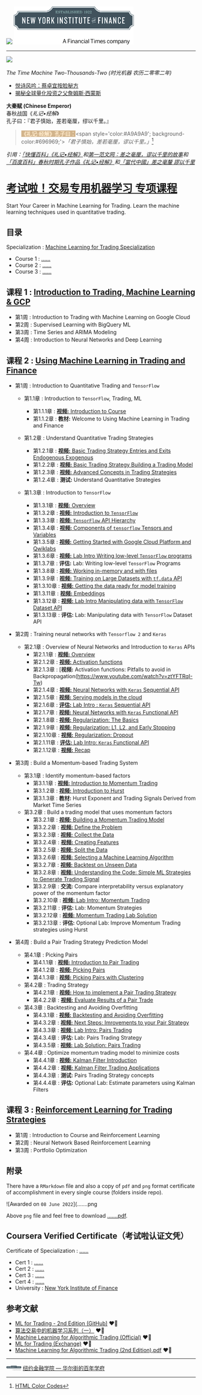 
<img src='诸子百家考工记/coursera.jpg' height='100'> <img src='诸子百家考工记/NYIF.png' height='100'>

------

![](https://raw.githubusercontent.com/englianhu/Coursera-Machine-Learning-for-Trading/%E4%B8%96%E5%8D%9A%E9%87%8F%E5%8C%96%E7%A0%94%E7%A9%B6%E9%99%A2/%E6%96%87%E8%89%BA%E5%9D%8A%E5%9B%BE%E5%BA%93/%E6%97%B6%E5%85%89%E6%9C%BA%E5%99%A8%2001.gif)

*The Time Machine Two-Thousands-Two (时光机器 农历二零零二年)*

- [悦诗风吟：蔡卓宜按脸秘方](https://www.douyin.com/user/MS4wLjABAAAAgnpmCWEdda8Wauzuo_MTsC-UjxjbRlUNUSkA55Ecot75KfHulPYUuYTXts0uzPS7?modal_id=7005994517736262949)
- [揭秘全球量化投资之父詹姆斯·西蒙斯](https://open.toutiao.com/a7151346713263948325/?a_t=AHzmbrJ6CcFZ5Bb6e4ZHTBgS2B6kq493SPGCZe4PHKXZiDXJKraeg2A11zZZAtmTmUU2Crwk3&biz_log=B3fR4jutc96MzeDHNcmYzb7iUUzu2LBAjxBoiZrkX9i6umjKEKS1en7BdSPgmUjkZvFKq82g2wFtYxETJbGxufL&crypt=7198&device_brand=&dt=Redmi+7A&gy=cc1072953bd514b388e5175566825bac10a66f494272f91362dd82514b21141646040422457cc5f6e8f4ecfc878c2b5b96c47f93f42581c604dd05a3106057ee556885deee282f85349574cad79201da30d1b7d812a41fc14b0407c9d3df3eea652a365c00132c62b745a6666a271c4587d61f1eb6aa9bddafe4d34899df6a5c&item_id=7151346713263948325&label=ovm_tab_default_content_feed_1_5_v1&req_id=20221226203945D255F0A510D94B271843&utm_campaign=open&utm_medium=webview&utm_source=mi_llq_api&docid=7151346713263948325&cp=cn-toutiao&itemtype=news&version=2&mibusinessId=miuibrowser&env=production&category=news_finance&cateCode=%E8%B4%A2%E7%BB%8F)

**大秦赋 (Chinese Emperor)**<br>
春秋战国《*礼记•经解*》<br>
孔子曰：『君子慎始，差若毫厘，缪以千里。』

> <span style='color:#FFEBCD; background-color:#D2B48C;'>**《礼记·经解》孔子曰：**</span><span style='color:#A9A9A9'; background-color:#696969;'>*「君子慎始，差若毫厘，谬以千里。」*</span>[^1]

*引用：[「快懂百科」《礼记•经解》](https://www.baike.com/wikiid/2225522569881832051?view_id=2tt3iw3blkq000)和[第一范文网：差之毫厘，谬以千里的故事](https://www.diyifanwen.com/chengyu/liuziyishangchengyugushi/2010051523105152347092749890.htm)和[「百度百科」春秋时期孔子作品《礼记•经解》](https://baike.baidu.com/item/%E7%A4%BC%E8%AE%B0%C2%B7%E7%BB%8F%E8%A7%A3/2523092)和[「當代中國」差之毫釐 謬以千里](https://www.ourchinastory.com/zh/2962/%E5%B7%AE%E4%B9%8B%E6%AF%AB%E9%87%90%20%E8%AC%AC%E4%BB%A5%E5%8D%83%E9%87%8C)*

[^1]: [HTML Color Codes](https://html-color.codes)

# [考试啦！交易专用机器学习 专项课程](https://www.coursera.org/specializations/machine-learning-trading?)

Start Your Career in Machine Learning for Trading. Learn the machine learning techniques used in quantitative trading.

## 目录

Specialization : [Machine Learning for Trading Specialization](https://www.coursera.org/specializations/machine-learning-trading)

- Course 1 : [......](h)
- Course 2 : [......]()
- Course 3 : [......]()

## 课程 1 : [Introduction to Trading, Machine Learning & GCP](https://www.coursera.org/learn/introduction-trading-machine-learning-gcp?specialization=machine-learning-trading)

  - 第1周 : Introduction to Trading with Machine Learning on Google Cloud
  - 第2周 : Supervised Learning with BigQuery ML
  - 第3周 : Time Series and ARIMA Modeling
  - 第4周 : Introduction to Neural Networks and Deep Learning


## 课程 2 :  [Using Machine Learning in Trading and Finance](https://www.coursera.org/learn/machine-learning-trading-finance)

  - 第1周 : Introduction to Quantitative Trading and `TensorFlow`
    - 第1.1章 : Introduction to `TensorFlow`, Trading, ML
      - 第1.1.1章 : [**视频:** Introduction to Course](https://www.youtube.com/watch?v=HR9InPaahA0)
      - 第1.1.2章 : **教材:** Welcome to Using Machine Learning in Trading and Finance
      
    - 第1.2章 : Understand Quantitative Trading Strategies
      - 第1.2.1章 : [**视频:** Basic Trading Strategy Entries and Exits Endogenous Exogenous](https://www.youtube.com/watch?v=Ffmcq2HZz30)
      - 第1.2.2章 : [**视频:** Basic Trading Strategy Building a Trading Model](https://www.youtube.com/watch?v=5kfVeUCa9EM)
      - 第1.2.3章 : [**视频:** Advanced Concepts in Trading Strategies](https://www.youtube.com/watch?v=0dN8xWv674A)
      - 第1.2.4章 : **测试:** Understand Quantitative Strategies
      
    - 第1.3章 : Introduction to `TensorFlow`
      - 第1.3.1章 : [**视频:** Overview](https://www.youtube.com/watch?v=odC8-RAnslc)
      - 第1.3.2章 : [**视频:** Introduction to `TensorFlow`](https://www.youtube.com/watch?v=_nNksFwPbZk)
      - 第1.3.3章 : [**视频:** `TensorFlow` API Hierarchy](https://www.youtube.com/watch?v=5FHCRO22MzI)
      - 第1.3.4章 : [**视频:** Components of `tensorflow` Tensors and Variables](https://www.youtube.com/watch?v=JuHPqzq6glU)
      - 第1.3.5章 : [**视频:** Getting Started with Google Cloud Platform and Qwiklabs](https://www.youtube.com/watch?v=G1fs73llt_w)
      - 第1.3.6章 : [**视频:** Lab Intro Writing low-level `TensorFlow` programs](https://www.youtube.com/watch?v=Chkgaa-k7aA)
      - 第1.3.7章 : **评估:** Lab: Writing low-level `TensorFlow` Programs
      - 第1.3.8章 : [**视频:** Working in-memory and with files](https://www.youtube.com/watch?v=LKlDWW7Coxo)
      - 第1.3.9章 : [**视频:** Training on Large Datasets with `tf.data` API](https://www.youtube.com/watch?v=xgyRV6E02F4)
      - 第1.3.10章 : [**视频:** Getting the data ready for model training](https://www.youtube.com/watch?v=IXXEfAJK-x4)
      - 第1.3.11章 : [**视频:** Embeddings](https://www.youtube.com/watch?v=kpBPZwaxqFY)
      - 第1.3.12章 : [**视频:** Lab Intro Manipulating data with `TensorFlow` Dataset API](https://www.youtube.com/watch?v=GmOpvxA0vI0)
      - 第1.3.13章 : **评估:** Lab: Manipulating data with `TensorFlow` Dataset API

  - 第2周 : Training neural networks with `Tensorflow 2` and `Keras`
    - 第2.1章 : Overview of Neural Networks and Introduction to `Keras` APIs
      - 第2.1.1章 : [**视频:** Overview](https://www.youtube.com/watch?v=LT_ZafVRSJ4)
      - 第2.1.2章 : [**视频:** Activation functions](https://www.youtube.com/watch?v=hkFLCMDpd0A)
      - 第2.1.3章 : [**视频:** Activation functions: Pitfalls to avoid in Backpropagation(https://www.youtube.com/watch?v=ztYFTRqI-Tw)
      - 第2.1.4章 : [**视频:** Neural Networks with `Keras` Sequential API](https://www.youtube.com/watch?v=qWChK51Jitk)
      - 第2.1.5章 : [**视频:** Serving models in the cloud](https://www.youtube.com/watch?v=uKfckc5JnYw)
      - 第2.1.6章 : [**评估:** Lab Intro : `Keras` Sequential API](https://www.youtube.com/watch?v=6HysgE56ps4)
      - 第2.1.7章 : [**视频:** Neural Networks with `Keras` Functional API](https://www.youtube.com/watch?v=0PdTjYd2yiM)
      - 第2.1.8章 : [**视频:** Regularization: The Basics](https://www.youtube.com/watch?v=MEwWjLUHWZc)
      - 第2.1.9章 : [**视频:** Regularization: L1, L2, and Early Stopping](https://www.youtube.com/watch?v=xjaRhdOBung)
      - 第2.1.10章 : [**视频:** Regularization: Dropout](https://www.youtube.com/watch?v=x78vXgiVWfg)
      - 第2.1.11章 : [**评估:** Lab Intro: `Keras` Functional API](https://www.youtube.com/watch?v=TeXjXzldKYM)
      - 第2.1.12章 : [**视频:** Recap](https://www.youtube.com/watch?v=RLjIS43vpyM)
      
  - 第3周 : Build a Momentum-based Trading System
    - 第3.1章 : Identify momentum-based factors
      - 第3.1.1章 : [**视频:** Introduction to Momentum Trading](https://www.youtube.com/watch?v=ADRrKM2VfEQ)
      - 第3.1.2章 : [**视频:** Introduction to Hurst](https://www.youtube.com/watch?v=LCUC1e4MmZU)
      - 第3.1.3章 : **教材:** Hurst Exponent and Trading Signals Derived from Market Time Series
    - 第3.2章 : Build a trading model that uses momentum factors
      - 第3.2.1章 : [**视频:** Building a Momentum Trading Model](https://www.youtube.com/watch?v=ceuGOyrqmis)
      - 第3.2.2章 : [**视频:** Define the Problem](https://www.youtube.com/watch?v=Y8teYAEaAxo)
      - 第3.2.3章 : [**视频:** Collect the Data](https://www.youtube.com/watch?v=pq7QmLzRJFc)
      - 第3.2.4章 : [**视频:** Creating Features](https://www.youtube.com/watch?v=Wkcnb4sV-X0)
      - 第3.2.5章 : [**视频:** Split the Data](https://www.youtube.com/watch?v=PkiHSzcS8qc)
      - 第3.2.6章 : [**视频:** Selecting a Machine Learning Algorithm](https://www.youtube.com/watch?v=NCh0iC8QgSg)
      - 第3.2.7章 : [**视频:** Backtest on Unseen Data](https://www.youtube.com/watch?v=R5O1Hwkx--4)
      - 第3.2.8章 : [**视频:** Understanding the Code: Simple ML Strategies to Generate Trading Signal](https://www.youtube.com/watch?v=qQnV-fpJLxA)
      - 第3.2.9章 : **交流:** Compare interpretability versus explanatory power of the momentum factor
      - 第3.2.10章 : [**视频:** Lab Intro: Momentum Trading](https://www.youtube.com/watch?v=_v2FEwPo_mg)
      - 第3.2.11章 : **评估:** Lab: Momentum Strategies
      - 第3.2.12章 : [**视频:** Momentum Trading Lab Solution](https://www.youtube.com/watch?v=MDkaCD80aIg)
      - 第3.2.13章 : **评估:** Optional Lab: Improve Momentum Trading strategies using Hurst
  - 第4周 : Build a Pair Trading Strategy Prediction Model
    - 第4.1章 : Picking Pairs
      - 第4.1.1章 : [**视频:** Introduction to Pair Trading](https://www.youtube.com/watch?v=0Tpt6ahWa7g)
      - 第4.1.2章 : [**视频:** Picking Pairs](https://www.youtube.com/watch?v=JdbjPjVECUc)
      - 第4.1.3章 : [**视频:** Picking Pairs with Clustering](https://www.youtube.com/watch?v=ld7Yki6vZAk)
    - 第4.2章 : Trading Strategy
      - 第4.2.1章 : [**视频:** How to implement a Pair Trading Strategy](https://www.youtube.com/watch?v=kuINXkdE1Us)
      - 第4.2.2章 : [**视频:** Evaluate Results of a Pair Trade](https://www.youtube.com/watch?v=trXXLzeDjzw)
    - 第4.3章 : Backtesting and Avoiding Overfitting
      - 第4.3.1章 : [**视频:** Backtesting and Avoiding Overfitting](https://www.youtube.com/watch?v=lYX8LXwQjmc)
      - 第4.3.2章 : [**视频:** Next Steps: Imrovements to your Pair Strategy](https://www.youtube.com/watch?v=sBzvrEMNGZE)
      - 第4.3.3章 : [**视频:** Lab Intro: Pairs Trading](https://www.youtube.com/watch?v=uGNf3C3HeDA)
      - 第4.3.4章 : **评估:** Lab: Pairs Trading Strategy
      - 第4.3.5章 : [**视频:** Lab Solution: Pairs Trading](https://www.youtube.com/watch?v=9XZZz7TYE18)
    - 第4.4章 : Optimize momentum trading model to minimize costs
      - 第4.4.1章 : [**视频:** Kalman Filter Introduction](https://www.youtube.com/watch?v=3fylBOJeleo)
      - 第4.4.2章 : [**视频:** Kalman Filter Trading Applications](https://www.youtube.com/watch?v=hmKwjuZLpqg)
      - 第4.4.3章 : **测试:** Pairs Trading Strategy concepts
      - 第4.4.4章 : **评估:** Optional Lab: Estimate parameters using Kalman Filters


## 课程 3 : [Reinforcement Learning for Trading Strategies](https://www.coursera.org/learn/trading-strategies-reinforcement-learning?specialization=machine-learning-trading)

  - 第1周 : Introduction to Course and Reinforcement Learning
  - 第2周 : Neural Network Based Reinforcement Learning
  - 第3周 : Portfolio Optimization

## 附录

There have a `RMarkdown` file and also a copy of `pdf` and `png` format certificate of accomplishment in every single course (folders inside repo).

![Awarded on `08 June 2022`](.......png

Above `png` file and feel free to download [.......pdf](.......pdf).

## Coursera Verified Certificate（考试啦认证文凭）

Certificate of Specialization : [......](https://www.coursera.org/account/accomplishments/specialization/......)

- Cert 1 : [......](https://www.coursera.org/account/accomplishments/records/......)
- Cert 2 : [......](https://www.coursera.org/account/accomplishments/records/......)
- Cert 3 : [......](https://www.coursera.org/account/accomplishments/records/......)
- Cert 4 : [......](https://www.coursera.org/account/accomplishments/records/......)
- University : [New York Institute of Finance](https://www.nyif.com)

## 参考文献

- [ML for Trading - 2nd Edition (GitHub)](https://github.com/englianhu/machine-learning-for-trading) ❤️‍🔥
- [算法交易中的机器学习系列（一）](https://zhuanlan.zhihu.com/p/262260494) ❤️‍🔥
- [Machine Learning for Algorithmic Trading (Official)](https://ml4trading.io) ❤️‍🔥
- [ML for Trading (Exchange)](https://exchange.ml4trading.io) ❤️‍🔥
- [Machine Learning for Algorithmic Trading (2nd Edition).pdf](https://raw.githubusercontent.com/englianhu/Coursera-Machine-Learning-for-Trading/8fdfbfdec4ffc277afe658dcbcd1846bea8b3e1c/reference/Machine%20Learning%20for%20Algorithmic%20Trading%20(2nd%20Edition).pdf) ❤️‍🔥

---

<img src='诸子百家考工记/NYIF.png' width='40'> [纽约金融学院 — 华尔街的百年学府](https://www.nyif.com)
